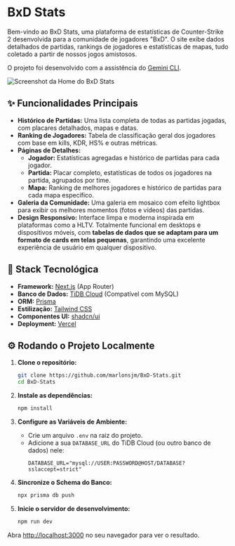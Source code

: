 # BxD Stats

Bem-vindo ao BxD Stats, uma plataforma de estatísticas de Counter-Strike 2 desenvolvida para a comunidade de jogadores "BxD". O site exibe dados detalhados de partidas, rankings de jogadores e estatísticas de mapas, tudo coletado a partir de nossos jogos amistosos.

O projeto foi desenvolvido com a assistência do [Gemini CLI](https://google.com).

![Screenshot da Home do BxD Stats](https://i.imgur.com/URL_DA_IMAGEM_AQUI.png) <!-- Você pode substituir esta URL por um screenshot real do projeto -->

## ✨ Funcionalidades Principais

- **Histórico de Partidas:** Uma lista completa de todas as partidas jogadas, com placares detalhados, mapas e datas.
- **Ranking de Jogadores:** Tabela de classificação geral dos jogadores com base em kills, KDR, HS% e outras métricas.
- **Páginas de Detalhes:**
  - **Jogador:** Estatísticas agregadas e histórico de partidas para cada jogador.
  - **Partida:** Placar completo, estatísticas de todos os jogadores na partida, agrupados por time.
  - **Mapa:** Ranking de melhores jogadores e histórico de partidas para cada mapa específico.
- **Galeria da Comunidade:** Uma galeria em mosaico com efeito lightbox para exibir os melhores momentos (fotos e vídeos) das partidas.
- **Design Responsivo:** Interface limpa e moderna inspirada em plataformas como a HLTV. Totalmente funcional em desktops e dispositivos móveis, com **tabelas de dados que se adaptam para um formato de cards em telas pequenas**, garantindo uma excelente experiência de usuário em qualquer dispositivo.

## 🚀 Stack Tecnológica

- **Framework:** [Next.js](https://nextjs.org/) (App Router)
- **Banco de Dados:** [TiDB Cloud](https://tidb.cloud/) (Compatível com MySQL)
- **ORM:** [Prisma](https://www.prisma.io/)
- **Estilização:** [Tailwind CSS](https://tailwindcss.com/)
- **Componentes UI:** [shadcn/ui](https://ui.shadcn.com/)
- **Deployment:** [Vercel](https://vercel.com/)

## ⚙️ Rodando o Projeto Localmente

1.  **Clone o repositório:**
    ```bash
    git clone https://github.com/marlonsjm/BxD-Stats.git
    cd BxD-Stats
    ```

2.  **Instale as dependências:**
    ```bash
    npm install
    ```

3.  **Configure as Variáveis de Ambiente:**
    - Crie um arquivo `.env` na raiz do projeto.
    - Adicione a sua `DATABASE_URL` do TiDB Cloud (ou outro banco de dados) nele:
      ```
      DATABASE_URL="mysql://USER:PASSWORD@HOST/DATABASE?sslaccept=strict"
      ```

4.  **Sincronize o Schema do Banco:**
    ```bash
    npx prisma db push
    ```

5.  **Inicie o servidor de desenvolvimento:**
    ```bash
    npm run dev
    ```

Abra [http://localhost:3000](http://localhost:3000) no seu navegador para ver o resultado.